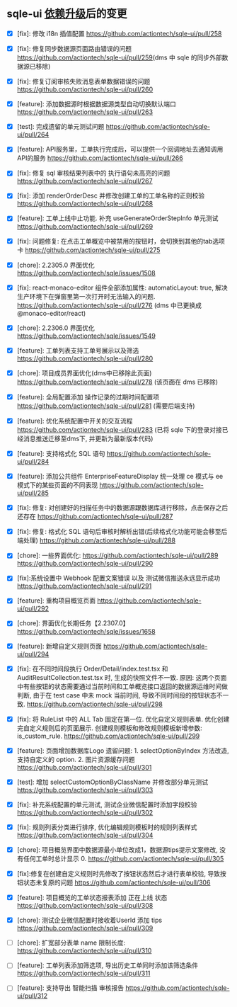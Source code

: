 # <small>sqle-ui [依赖升级](https://github.com/actiontech/sqle-ui/pull/257)后的变更</small>

* [x] [fix]: 修改 i18n 插值配置 <https://github.com/actiontech/sqle-ui/pull/258>  
* [x] [fix]: 修复同步数据源页面路由错误的问题 <https://github.com/actiontech/sqle-ui/pull/259>(dms 中 sqle 的同步外部数据源已移除)
* [x] [fix]: 修复订阅审核失败消息表单数据错误的问题 <https://github.com/actiontech/sqle-ui/pull/260>
* [x] [feature]: 添加数据源时根据数据源类型自动切换默认端口 <https://github.com/actiontech/sqle-ui/pull/263>
* [x] [test]: 完成遗留的单元测试问题 <https://github.com/actiontech/sqle-ui/pull/264>
* [x] [feature]: API服务里，工单执行完成后，可以提供一个回调地址去通知调用API的服务 <https://github.com/actiontech/sqle-ui/pull/266>
* [x] [fix]: 修复 sql 审核结果列表中的 执行语句未高亮的问题 <https://github.com/actiontech/sqle-ui/pull/267>
* [x] [fix]: 添加 renderOrderDesc 并修改创建工单的工单名称的正则校验 <https://github.com/actiontech/sqle-ui/pull/268>
* [x] [feature]: 工单上线中止功能. 补充 useGenerateOrderStepInfo 单元测试 <https://github.com/actiontech/sqle-ui/pull/269>
* [x] [fix]: 问题修复: 在点击工单概览中被禁用的按钮时，会切换到其他的tab选项卡  <https://github.com/actiontech/sqle-ui/pull/275>
* [x] [chore]: 2.2305.0 界面优化 <https://github.com/actiontech/sqle/issues/1508>
* [x] [fix]: react-monaco-editor 组件全部添加属性:  automaticLayout: true, 解决生产环境下在弹窗里第一次打开时无法输入的问题. <https://github.com/actiontech/sqle-ui/pull/276> (dms 中已更换成 @monaco-editor/react)
* [x] [chore]: 2.2306.0 界面优化 <https://github.com/actiontech/sqle/issues/1549>
* [x] [feature]: 工单列表支持工单号展示以及筛选 <https://github.com/actiontech/sqle-ui/pull/280>
* [x] [chore]: 项目成员界面优化(dms中已移除此页面) <https://github.com/actiontech/sqle-ui/pull/278> (该页面在 dms 已移除)
* [x] [feature]: 全局配置添加 操作记录的过期时间配置项 <https://github.com/actiontech/sqle-ui/pull/281> (需要后端支持)
* [x] [feature]: 优化系统配置中开关的交互流程 <https://github.com/actiontech/sqle-ui/pull/283> (已将 sqle 下的登录对接已经消息推送迁移至dms下, 并更新为最新版本代码)
* [x] [feature]: 支持格式化 SQL 语句 <https://github.com/actiontech/sqle-ui/pull/284>
* [x] [feature]: 添加公共组件 EnterpriseFeatureDisplay 统一处理 ce 模式与 ee 模式下的某些页面的不同表现 <https://github.com/actiontech/sqle-ui/pull/285>
* [x] [fix]: 修复: 对创建好的扫描任务中的数据源跟数据库进行移除，点击保存之后还存在 <https://github.com/actiontech/sqle-ui/pull/287>
* [x] [fix]: 修复: 格式化 SQL 语句后审核时解析出错(后续格式化功能可能会移至后端处理) <https://github.com/actiontech/sqle-ui/pull/288>
* [x] [chore]: 一些界面优化:  <https://github.com/actiontech/sqle-ui/pull/289>  <https://github.com/actiontech/sqle-ui/pull/290>
* [x] [fix]:系统设置中 Webhook 配置文案错误 以及 测试微信推送永远显示成功  <https://github.com/actiontech/sqle-ui/pull/291>
* [x] [feature]: 重构项目概览页面 <https://github.com/actiontech/sqle-ui/pull/292>
* [x] [chore]: 界面优化长期任务【2.2307.0】 <https://github.com/actiontech/sqle/issues/1658>
* [x] [feature]: 新增自定义规则页面 <https://github.com/actiontech/sqle-ui/pull/294>
* [x] [fix]: 在不同时间段执行 Order/Detail/index.test.tsx 和  AuditResultCollection.test.tsx 时, 生成的快照文件不一致. 原因: 这两个页面中有些按钮的状态需要通过当前时间和工单概览接口返回的数据源运维时间做判断, 由于在 test case 中未 mock 当前时间, 导致不同时间段的按钮状态不一致. <https://github.com/actiontech/sqle-ui/pull/298>
* [x] [fix]: 将 RuleList 中的 ALL Tab 固定在第一位. 优化自定义规则表单. 优化创建完自定义规则后的页面展示. 创建规则模板和修改规则模板新增参数: is_custom_rule. <https://github.com/actiontech/sqle-ui/pull/299>
* [x] [feature]: 页面增加数据库Logo 遗留问题: 1. selectOptionByIndex 方法改造, 支持自定义的 option. 2. 图片资源缓存问题 <https://github.com/actiontech/sqle-ui/pull/301>
* [x] [test]: 增加 selectCustomOptionByClassName 并修改部分单元测试 <https://github.com/actiontech/sqle-ui/pull/303>
* [x] [fix]: 补充系统配置的单元测试, 测试企业微信配置时添加字段校验 <https://github.com/actiontech/sqle-ui/pull/302>
* [x] [fix]: 规则列表分类进行排序, 优化编辑规则模板时的规则列表样式  <https://github.com/actiontech/sqle-ui/pull/304>
* [x] [chore]: 项目概览界面中数据源最小单位改成1，数据源tips提示文案修改, 没有任何工单时总计显示 0. <https://github.com/actiontech/sqle-ui/pull/305>
* [x] [fix]:修复在创建自定义规则时先修改了按钮状态然后才进行表单校验, 导致按钮状态未复原的问题 <https://github.com/actiontech/sqle-ui/pull/306>
* [x] [feature]: 项目概览的工单状态报表添加 正在上线 状态 <https://github.com/actiontech/sqle-ui/pull/308>
* [x] [chore]: 测试企业微信配置时接收着UserId 添加 tips <https://github.com/actiontech/sqle-ui/pull/309>

* [ ] [chore]: 扩宽部分表单 name 限制长度: <https://github.com/actiontech/sqle-ui/pull/310>
* [ ] [feature]: 工单列表添加筛选项, 导出历史工单同时添加该筛选条件 <https://github.com/actiontech/sqle-ui/pull/311>
* [ ] [feature]: 支持导出 智能扫描 审核报告 <https://github.com/actiontech/sqle-ui/pull/312>
